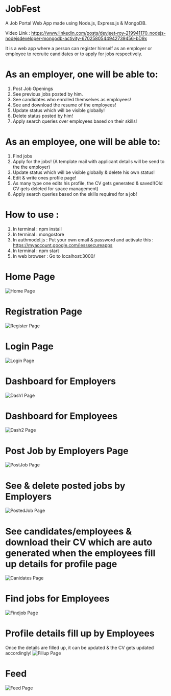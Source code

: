 # JobFest
A Job Portal Web App made using Node.js, Express.js & MongoDB.

Video Link : https://www.linkedin.com/posts/devjeet-roy-219941170_nodejs-nodejsdeveloper-mongodb-activity-6702580544942739456-bD9x

It is a web app where a person can register himself as an employer or employee to recruite candidates or to apply for jobs respectively.

# As an employer, one will be able to:

1. Post Job Openings
2. See previous jobs posted by him.
3. See candidates who enrolled themselves as employees!
4. See and download the resume of the employees!
5. Update status which will be visible globally!
6. Delete status posted by him!
7. Apply search queries over employees based on their skills!

# As an employee, one will be able to:

1. Find jobs
2. Apply for the jobs! (A template mail with applicant details will be send to the the employer)
3. Update status which will be visible globally & delete his own status!
4. Edit & write ones profile page!
5. As many type one edits his profile, the CV gets generated & saved!(Old CV gets deleted for space management)
6. Apply search queries based on the skills required for a job!

# How to use :
1. In terminal : npm install
2. In terminal : mongostore
3. In authmodel.js : Put your own email & password and activate this : https://myaccount.google.com/lesssecureapps
4. In terminal : npm start
5. In web browser : Go to localhost:3000/

# Home Page
![Home Page](https://github.com/devjeetroy98/JobFest-2020/blob/master/snaps/HomePage.PNG)

# Registration Page
![Register Page](https://github.com/devjeetroy98/JobFest-2020/blob/master/snaps/RegistrationPage.PNG)

# Login Page
![Login Page](https://github.com/devjeetroy98/JobFest-2020/blob/master/snaps/LoginPage.PNG)

# Dashboard for Employers
![Dash1 Page](https://github.com/devjeetroy98/JobFest-2020/blob/master/snaps/PageEmployer.PNG)

# Dashboard for Employees
![Dash2 Page](https://github.com/devjeetroy98/JobFest-2020/blob/master/snaps/PageEmployee.PNG)

# Post Job by Employers Page
![PostJob Page](https://github.com/devjeetroy98/JobFest-2020/blob/master/snaps/PostJob.PNG)

# See & delete posted jobs by Employers
![PostedJob Page](https://github.com/devjeetroy98/JobFest-2020/blob/master/snaps/PreviousPostedJobs.PNG)

# See candidates/employees & download their CV which are auto generated when the employees fill up details for profile page
![Canidates Page](https://github.com/devjeetroy98/JobFest-2020/blob/master/snaps/SeeCandidates.PNG)

# Find jobs for Employees
![Findjob Page](https://github.com/devjeetroy98/JobFest-2020/blob/master/snaps/AvailableJobs.PNG)

# Profile details fill up by Employees
Once the details are filled up, it can be updated & the CV gets updated accordingly!
![Fillup Page](https://github.com/devjeetroy98/JobFest-2020/blob/master/snaps/EmployeeDetailsFillup.PNG)

# Feed
![Feed Page](https://github.com/devjeetroy98/JobFest-2020/blob/master/snaps/ScrollableFeed.PNG)
